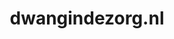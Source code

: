 ---
layout: post
title:  "dwangindezorg.nl"
internal_url:  "/dutchgov/dwangindezorg.nl.html"
categories: dutchgov
---